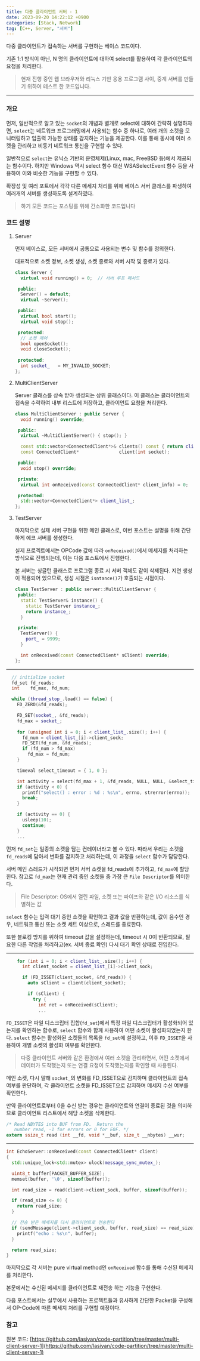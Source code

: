 ```yaml
---
title: 다중 클라이언트 서버 - 1
date: 2023-09-20 14:22:12 +0900
categories: [Stack, Network]
tag: [C++, Server, "서버"]
---
```


다중 클라이언트가 접속하는 서버를 구현하는 베이스 코드이다.

기존 1:1 방식이 아닌, N 명의 클라이언트에 대하여 select를 활용하여 각 클라이언트의 요청을 처리한다.

> 현재 진행 중인 웹 브라우저와 리눅스 기반 응용 프로그램 사이, 중계 서버를 만들기 위하여 테스트 한 코드입니다.

---

### 개요

먼저, 일반적으로 알고 있는 `socket`의 개념과 별개로 select에 대하여 간략히 설명하자면, `select`는 네트워크 프로그래밍에서 사용되는 함수 중 하나로,
여러 개의 소켓을 모니터링하고 입출력 가능한 상태를 감지하는 기능을 제공한다. 이를 통해 동시에 여러 소켓을 관리하고 비동기 네트워크 통신을 구현할 수 있다.

일반적으로 `select`는 유닉스 기반의 운영체제(Linux, mac, FreeBSD 등)에서 제공되는 함수이다. 하지만 Windows 역시 select 함수 대신 WSASelectEvent 함수 등을 사용하여
이와 비슷한 기능을 구현할 수 있다.

확장성 및 여러 포트에서 각각 다른 메세지 처리를 위해 베이스 서버 클래스를 파생하여 여러개의 서버를 생성하도록 설계하였다.

> 하기 모든 코드는 포스팅를 위해 간소화한 코드입니다

### 코드 설명

1. Server

   먼저 베이스로, 모든 서버에서 공통으로 사용되는 변수 및 함수를 정의한다.

   대표적으로 소켓 정보, 소켓 생성, 소켓 종료와 서버 시작 및 종료가 있다.

   ```cpp
   class Server {
     virtual void running() = 0;  // 서버 루프 메서드

    public:
     Server() = default;
     virtual ~Server();

    public:
     virtual bool start();
     virtual void stop();

    protected:
     // 소켓 제어
     bool openSocket();
     void closeSocket();
  
    protected:
     int socket_   = MY_INVALID_SOCKET;
   };
   ```

2. MultiClientServer

   Server 클래스를 상속 받아 생성되는 상위 클래스이다. 이 클래스는 클라이언트의 접속을 수락하여 내부 리스트에 저장하고, 클라이언트 요청을 처리한다.

   ```cpp
   class MultiClientServer : public Server {
     void running() override;
   
    public:
     virtual ~MultiClientServer() { stop(); }
   
     const std::vector<ConnectedClient*>& clients() const { return client_list_; }
     const ConnectedClient*               client(int socket);

    public:
     void stop() override;

    private:
     virtual int onReceived(const ConnectedClient* client_info) = 0;
   
    protected:
     std::vector<ConnectedClient*> client_list_;
   };
   ```

3. TestServer

   마지막으로 실제 서버 구현을 위한 메인 클래스로, 이번 포스트는 설명을 위해 간단하게 에코 서버를 생성한다.

   실제 프로젝트에서는 OPCode 값에 따라 `onReceived()`에서 메세지를 처리하는 방식으로 진행되는데, 이는 다음 포스트에서 진행한다.

   본 서버는 싱글턴 클래스로 프로그램 종료 시 서버 객체도 같이 삭제된다. 지연 생성이 적용되어 있으므로, 생성 시점은 `isntance()`가 호출되는 시점이다.


   ```cpp
   class TestServer : public server::MultiClientServer {
    public:
     static TestServer& instance() {
       static TestServer instance_;
       return instance_;
     }
   
    private:
     TestServer() {
       port_ = 9999;
     }
   
     int onReceived(const ConnectedClient* sClient) override;
   };
   ```

---
```cpp
  // initialize socket
  fd_set fd_reads;
  int    fd_max, fd_num;

  while (thread_stop_.load() == false) {
    FD_ZERO(&fd_reads);

    FD_SET(socket_, &fd_reads);
    fd_max = socket_;
    
    for (unsigned int i = 0; i < client_list_.size(); i++) {
      fd_num = client_list_[i]->client_sock;
      FD_SET(fd_num, &fd_reads);
      if (fd_num > fd_max)
        fd_max = fd_num;
    }

    timeval select_timeout = { 1, 0 };

    int activity = select(fd_max + 1, &fd_reads, NULL, NULL, &select_timeout);
    if (activity < 0) {
      printf("select() : error : %d : %s\n", errno, strerror(errno));
      break;
    }

    if (activity == 0) {
      usleep(10);
      continue;
    }
    ...
```
먼저 `fd_set`는 일종의 소켓을 담는 컨테이너라고 볼 수 있다. 따라서 우리는 소켓을 `fd_reads`에 담아서 변화를 감지하고 처리하는데, 이 과정을 `select` 함수가 담당한다.

서버 메인 스레드가 시작되면 먼저 서버 소켓을 fd_reads에 추가하고, `fd_max`에 할당한다. 참고로 `fd_max`는 현재 관리 중인 소켓들 중 가장 큰 `File Descriptor`를 의미한다.
> File Descriptor: OS에서 열린 파일, 소켓 또는 파이프와 같은 I/O 리소스를 식별하는 값

`select` 함수는 입력 대기 중인 소켓을 확인하고 결과 값을 반환하는데, 값이 음수인 경우, 네트워크 통신 또는 소켓 세트 이상으로, 스레드를 종료한다.

또한 블로킹 방지를 위하여 timeout 값을 설정하는데, timeout 시 0이 반환되므로, 필요한 다른 작업을 처리하고(ex. 서버 종료 확인) 다시 대기 확인 상태로 진입한다.

---
```cpp
    for (int i = 0; i < client_list_.size(); i++) {
      int client_socket = client_list_[i]->client_sock;

      if (FD_ISSET(client_socket, &fd_reads)) {
        auto sClient = client(client_socket);

        if (sClient) {
          try {
            int ret = onReceived(sClient);
            ...
```
`FD_ISSET`은 파일 디스크립터 집합(`fd_set`)에서 특정 파일 디스크립터가 활성화되어 있는지를 확인하는 함수로, `select` 함수와 함께 사용하여 어떤 소켓이 활성화되었는지 한다. `select` 함수는 활성화된 소켓들의 목록을 `fd_set`에 설정하고, 이후 `FD_ISSET`을 사용하여 개별 소켓의 활성화 여부를 확인한다.
> 다중 클라이언트 서버와 같은 환경에서 여러 소켓을 관리하면서, 어떤 소켓에서 데이터가 도착했는지 또는 연결 요청이 도착했는지를 확인할 때 사용된다.

메인 소켓, 다시 말해 `socket_`의 변화를 FD_ISSET으로 감지하며 클라이언트의 접속 여부를 판단하며, 각 클라이언트 소켓을 FD_ISSET으로 감지하며 메세지 수신 여부를 확인한다.

만약 클라이언트로부터 0을 수신 받는 경우는 클라이언트와 연결이 종료된 것을 의미하므로 클라이언트 리스트에서 해당 소켓을 삭제한다.
```c
/* Read NBYTES into BUF from FD.  Return the
   number read, -1 for errors or 0 for EOF. */
extern ssize_t read (int __fd, void *__buf, size_t __nbytes) __wur;
```

---

```cpp
int EchoServer::onReceived(const ConnectedClient* client)
{
  std::unique_lock<std::mutex> ulock(message_sync_mutex_);

  uint8_t buffer[PACKET_BUFFER_SIZE];
  memset(buffer, '\0', sizeof(buffer));

  int read_size = read(client->client_sock, buffer, sizeof(buffer));

  if (read_size <= 0) {
    return read_size;
  }

  // 전송 받은 메세지를 다시 클라이언트로 전송한다
  if (sendMessage(client->client_sock, buffer, read_size) == read_size) {
    printf("echo : %s\n", buffer);
  }

  return read_size;
}
```

마지막으로 각 서버는 pure virtual method인 `onReceived` 함수를 통해 수신된 메세지를 처리한다.

본문에서는 수신된 메세지를 클라이언트로 재전송 하는 기능을 구현한다.

다음 포스트에서는 실무에서 사용하는 프로젝트들과 유사하게 간단한 Packet을 구성해서 OP-Code에 따른 메세지 처리를 구현할 예정이다.

### 참고

원본 코드: [https://github.com/lasiyan/code-partition/tree/master/multi-client-server-1](https://github.com/lasiyan/code-partition/tree/master/multi-client-server-1)